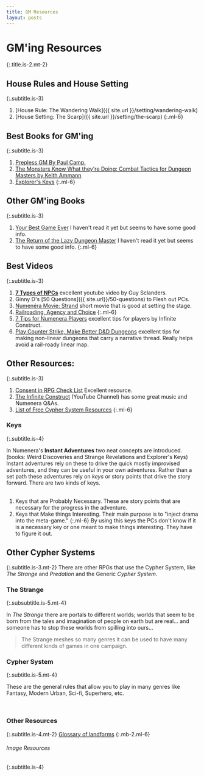 ```yaml
---
title: GM Resources
layout: posts
---
```


# GM'ing Resources
{:.title.is-2.mt-2}

## House Rules and House Setting
{:.subtitle.is-3}

1. [House Rule: The Wandering Walk]({{ site.url }}/setting/wandering-walk)
2. [House Setting: The Scarp]({{ site.url }}/setting/the-scarp)
{:.ml-6}

## Best Books for GM'ing
{:.subtitle.is-3}

1. [Prepless GM By Paul Camp.](https://www.drivethrurpg.com/product/304745/The-Prepless-GM)
2. [The Monsters Know What they're Doing: Combat Tactics for Dungeon Masters by Keith Ammann](https://www.themonstersknow.com/)
3. [Explorer's Keys](https://www.drivethrurpg.com/product/285114/Explorers-Keys)
{:.ml-6}

## Other GM'ing Books
{:.subtitle.is-3}

1. [Your Best Game Ever](https://www.montecookgames.com/store/product/your-best-game-ever/) I haven't read it yet but seems to have some good info.
2. [The Return of the Lazy Dungeon Master](https://www.kickstarter.com/projects/slyflourish/return-of-the-lazy-dungeon-master) I haven't read it yet but seems to have some good info.
{:.ml-6}


## Best Videos
{:.subtitle.is-3}

1. [__7 Types of  NPCs__](https://youtu.be/PDwOlY4ot8s) excellent youtube video by Guy Sclanders.
2. Ginny D's [50 Questions]({{ site.url}}/50-questions) to Flesh out PCs.  
3. [Numenéra Movie: Strand](https://youtu.be/6xGDE0w0AYo) short movie that is good at setting the stage.
4. [Railroading, Agency and Choice](https://youtu.be/KqIZytzzFKU)
{:.ml-6}
5. [7 Tips for Numenera Players](https://youtu.be/Bem0efD-i1o) excellent tips for players by Infinite Construct.
6. [Play Counter Strike, Make Better D&D Dungeons](https://youtu.be/biVZRIZereI) excellent tips for making non-linear dungeons that carry a narrative thread. Really helps avoid a rail-roady linear map. 

## Other Resources:
{:.subtitle.is-3}

1. [Consent in RPG Check List](https://www.montecookgames.com/consent-in-gaming/) Excellent resource.
2. [The Infinite Construct](https://www.youtube.com/c/THEINFINITECONSTRUCT) (YouTube Channel) has some great music and Numenera Q&As.
3. [List of Free Cypher System Resources](https://d20.rs/cypher-system-freebies)
{:.ml-6}


### Keys
{:.subtitle.is-4}

In Numenera's __Instant Adventures__ two neat concepts are introduced. (books: Weird Discoveries and Strange Revelations and Explorer's Keys) Instant adventures rely on these to drive the quick mostly improvised adventures, and they can be useful in your own adventures. Rather than a set path these adventures rely on _keys_ or story points that drive the story forward. There are two kinds of keys.  
<br>
1. Keys that are Probably Necessary.
These are story points that are necessary for the progress in the adventure.
2. Keys that Make things Interesting.
Their main purpose is to "inject drama into the meta-game."
{:.ml-6}
By using this keys the PCs don't know if it is a necessary key or one meant to make things interesting. They have to figure it out.

## Other Cypher Systems
{:.subtitle.is-3.mt-2}
There are other RPGs that use the Cypher System, like _The Strange_ and _Predation_ and the Generic _Cypher System_.

### The Strange
{:.subsubtitle.is-5.mt-4}

In _The Strange_ there are portals to different worlds; worlds that seem to be born from the tales and imagination of people on earth but are real... and someone has to stop these worlds from spilling into ours...

> The Strange meshes so many genres it can be used to have many different kinds of games in one campaign.

### Cypher System
{:.subtitle.is-5.mt-4}

These are the general rules that allow you to play in many genres like Fantasy, Modern Urban, Sci-fi, Superhero, etc.

<br>

### Other Resources
{:.subtitle.is-4.mt-2}
[Glossary of landforms](https://en.wikipedia.org/wiki/Glossary_of_landforms)
{:.mb-2.ml-6}

###### Image Resources
{:.subtitle.is-4}

<br>
